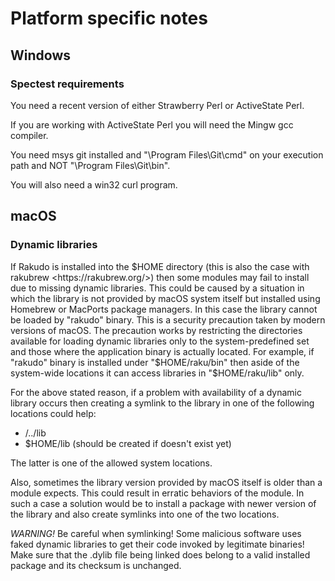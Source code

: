 # Platform specific notes

## Windows

### Spectest requirements

You need a recent version of either Strawberry Perl or ActiveState Perl.

If you are working with ActiveState Perl you will need the Mingw gcc
compiler.

You need msys git installed and "\Program Files\Git\cmd" on your execution
path and NOT "\Program Files\Git\bin".

You will also need a win32 curl program.


## macOS

### Dynamic libraries

If Rakudo is installed into the $HOME directory (this is also the case with
rakubrew <https://rakubrew.org/>) then some modules may fail to install due
to missing dynamic libraries. This could be caused by a situation in which
the library is not provided by macOS system itself but installed using
Homebrew or MacPorts package managers. In this case the library cannot be
loaded by "rakudo" binary. This is a security precaution taken by modern
versions of macOS. The precaution works by restricting the directories
available for loading dynamic libraries only to the system-predefined set
and those where the application binary is actually located. For example, if
"rakudo" binary is installed under "$HOME/raku/bin" then aside of the
system-wide locations it can access libraries in "$HOME/raku/lib" only.

For the above stated reason, if a problem with availability of a dynamic
library occurs then creating a symlink to the library in one of the
following locations could help:

- <rakudo binary location path>/../lib
- $HOME/lib (should be created if doesn't exist yet)

The latter is one of the allowed system locations.

Also, sometimes the library version provided by macOS itself is older than a
module expects. This could result in erratic behaviors of the module. In
such a case a solution would be to install a package with newer version of
the library and also create symlinks into one of the two locations.

*WARNING!* Be careful when symlinking! Some malicious software uses faked
dynamic libraries to get their code invoked by legitimate binaries! Make
sure that the .dylib file being linked does belong to a valid installed
package and its checksum is unchanged.

